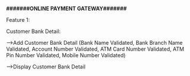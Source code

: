 
**#######ONLINE PAYMENT GATEWAY#######**

Feature 1:

Customer Bank Detail:

-->Add Customer Bank Detail (Bank Name Validated, Bank Branch Name Validated, Account Number Validated, ATM Card Number Validated, ATM Pin Number Validated, Mobile Number Validated)

-->Display Customer Bank Detail

